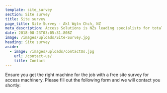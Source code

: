 ```yaml
---
template: site_survey
section: Site survey
title: Site survey
page_title: Site Survey - Akl Wgtn Chch, NZ
meta_description: Access Solutions is NZs leading specialists for total access solution equipment. 100% NZ owned &amp; operated. Read about us - Make an enquiry today
date: 2018-08-23T03:05:31.808Z
image: /images/uploads/Site-Survey.jpg
heading: Site survey
aside:
  - image: /images/uploads/contactUs.jpg
    url: /contact-us/
    title: Contact
---
```


Ensure you get the right machine for the job with a free site survey for access machinery. Please fill out the following form and we will contact you shortly:
